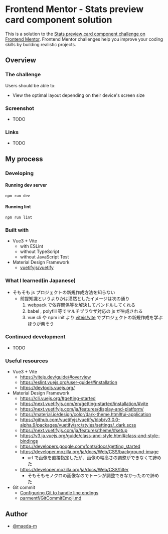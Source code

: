 # Frontend Mentor - Stats preview card component solution

This is a solution to the [Stats preview card component challenge on Frontend Mentor](https://www.frontendmentor.io/challenges/stats-preview-card-component-8JqbgoU62). Frontend Mentor challenges help you improve your coding skills by building realistic projects.

## Overview

### The challenge

Users should be able to:

- View the optimal layout depending on their device's screen size

### Screenshot

- TODO

### Links

- TODO

## My process

### Developing

#### Running dev server

```
npm run dev
```

#### Running lint

```
npm run lint
```

### Built with

- Vue3 + Vite
  - with ESLint
  - without TypeScript
  - without JavaScript Test
- Material Design Framework
  - [vuetifyjs/vuetify](https://github.com/vuetifyjs/vuetify)

### What I learned(in Japanese)

- そもそも js プロジェクトの新規作成方法を知らない
  - 前提知識というよりかは漠然としたイメージは次の通り
    1. webpack で依存関係等を解決してバンドルしてくれる
    2. babel , polyfill 等でマルチブラウザ対応の js が生成される
    3. vue cli や npm init より [vitejs/vite](https://github.com/vitejs/vite) でプロジェクトの新規作成を学ぶほうが楽そう

### Continued development

- TODO

### Useful resources

- Vue3 + Vite
  - https://vitejs.dev/guide/#overview
  - https://eslint.vuejs.org/user-guide/#installation
  - https://devtools.vuejs.org/
- Material Design Framework
  - https://cli.vuejs.org/#getting-started
  - https://next.vuetifyjs.com/en/getting-started/installation/#vite
  - https://next.vuetifyjs.com/ja/features/display-and-platform/
  - https://material.io/design/color/dark-theme.html#ui-application
  - https://github.com/vuetifyjs/vuetify/blob/v3.0.0-alpha.9/packages/vuetify/src/styles/settings/_dark.scss
  - https://next.vuetifyjs.com/ja/features/theme/#setup
  - https://v3.ja.vuejs.org/guide/class-and-style.html#class-and-style-bindings
  - https://developers.google.com/fonts/docs/getting_started
  - https://developer.mozilla.org/ja/docs/Web/CSS/background-image
    - url で画像を直接指定したが、画像の幅高さの調整ができなくて諦めた
  - https://developer.mozilla.org/ja/docs/Web/CSS/filter
    - そもそもモノクロの画像なのでトーンが調整できなかったので諦めた
- Git commit
  - [Configuring Git to handle line endings](https://docs.github.com/en/get-started/getting-started-with-git/configuring-git-to-handle-line-endings)
  - [parmentf/GitCommitEmoji.md](https://gist.github.com/parmentf/035de27d6ed1dce0b36a)

## Author

- [@maeda-m](https://github.com/maeda-m)
